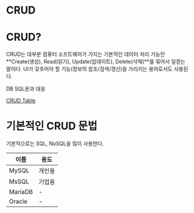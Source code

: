 # CRUD

# CRUD?

CRUD는 대부분 컴퓨터 소프트웨어가 가지는 기본적인 데이터 처리 기능인 **Create(생성), Read(읽기), Update(업데이트), Delete(삭제)**를 묶어서 일컫는 말이다. UI가 갖추어야 할 기능(정보의 참조/검색/갱신)을 가리키는 용어로서도 사용된다.

DB SQL문과 대응

[CRUD Table](https://www.notion.so/fc6806c46c8a448ba72a2b9a6fd47bcd)

# 기본적인 CRUD 문법

기본적으로는 SQL, NoSQL을 많이 사용한다.

| 이름    | 용도   |
| ------- | ------ |
| MySQL   | 개인용 |
| MsSQL   | 기업용 |
| MariaDB | -      |
| Oracle  | -      |